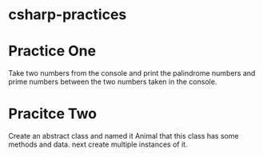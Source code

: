 # csharp-practices

# Practice One

  Take two numbers from the console and print the palindrome numbers and prime numbers between the two numbers taken in the console.

# Pracitce Two

  Create an abstract class and named it Animal that this class has some methods and data.
  next create multiple instances of it.